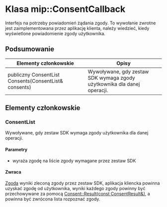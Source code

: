 # <a name="class-mipconsentcallback"></a>Klasa mip::ConsentCallback 
Interfejs na potrzeby powiadomień żądania zgody.
To wywołanie zwrotne jest zaimplementowana przez aplikację klienta, należy wiedzieć, kiedy wyświetlone powiadomienie zgody użytkownika.
  
## <a name="summary"></a>Podsumowanie
 Elementy członkowskie                        | Opisy                                
--------------------------------|---------------------------------------------
publiczny ConsentList Consents(ConsentList& consents)  |  Wywoływane, gdy zestaw SDK wymaga zgody użytkownika dla danej operacji.
  
## <a name="members"></a>Elementy członkowskie
  
### <a name="consentlist"></a>ConsentList
Wywoływane, gdy zestaw SDK wymaga zgody użytkownika dla danej operacji.
  
#### <a name="parameters"></a>Parametry
* wyraża zgodę na liście zgody wymagane przez zestaw SDK
  
#### <a name="returns"></a>Zwraca
[Zgoda](#classmip_1_1_consent) wyniki zleconą zgody przez zestaw SDK, aplikacja kliencka powinna uzyskać zgodę od użytkownika, wyniki każdego zgody powinny być przechowywane za pomocą [Consent::Result(const ConsentResult&)](#classmip_1_1_consent_1ad6c17d9af548a40b2fe854fe0d9bca64), a powinna być zwrócona lista rozpoznać zgody.